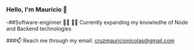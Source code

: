 ### Hello, I'm Mauricio  👋
-##Software-enginner 👨‍💻
🔭🌱 Currently expanding my knowledhe of Node and Backend technologies

###📫 Reach me through my email: cruzmauricionicolas@gmail.com
